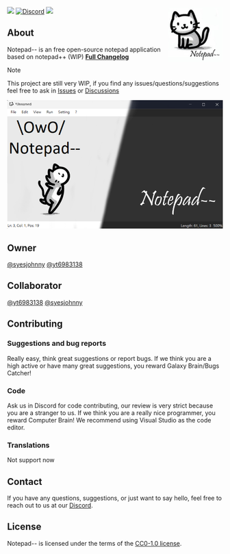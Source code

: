 <img src="img/icon.jpg" alt="Notepad--" align="right" width="128px"></img>
[![](https://img.shields.io/github/license/johnny263/notepad-minus-minus?style=flat-square)](https://github.com/syesjohnny/notepad-minus-minus/master/LICENSE)
[![Discord](https://img.shields.io/discord/1165154972665659412?style=flat-square&logo=discord&label=Discord)](https://discord.gg/gEYbTt4wwv)
![](https://img.shields.io/github/downloads/syesjohnny/Notepad-minus-minus/total?style=flat-square)
## About
Notepad-- is an free open-source notepad application based on notepad++ (WIP)
[**Full Changelog**](Changelog.md)
> [!NOTE]
> This project are still very WIP, if you find any issues/questions/suggestions feel free to ask in [Issues](https://github.com/johnny263/Notepad-minus-minus/issues) or [Discussions](https://github.com/johnny263/Notepad-minus-minus/discussions)

<div align="center">

![Notepad-- Screenshot](img/main.png)

</div>

## Owner
[@syesjohnny](https://github.com/syesjohnny) [@yt6983138](https://github.com/yt6983138)

## Collaborator
[@yt6983138](https://github.com/yt6983138) [@syesjohnny](https://github.com/syesjohnny)

## Contributing
### Suggestions and bug reports
Really easy, think great suggestions or report bugs.
If we think you are a high active or have many great suggestions, you reward Galaxy Brain/Bugs Catcher!

### Code
Ask us in Discord for code contributing, our review is very strict because you are a stranger to us.
If we think you are a really nice programmer, you reward Computer Brain!
We recommend using Visual Studio as the code editor.

### Translations
Not support now

## Contact
If you have any questions, suggestions, or just want to say hello, feel free to reach out to us at our [Discord](https://discord.gg/gEYbTt4wwv).

## License
Notepad-- is licensed under the terms of the [CC0-1.0 license](https://github.com/johnny263/Notepad-minus-minus/blob/master/LICENSE).
